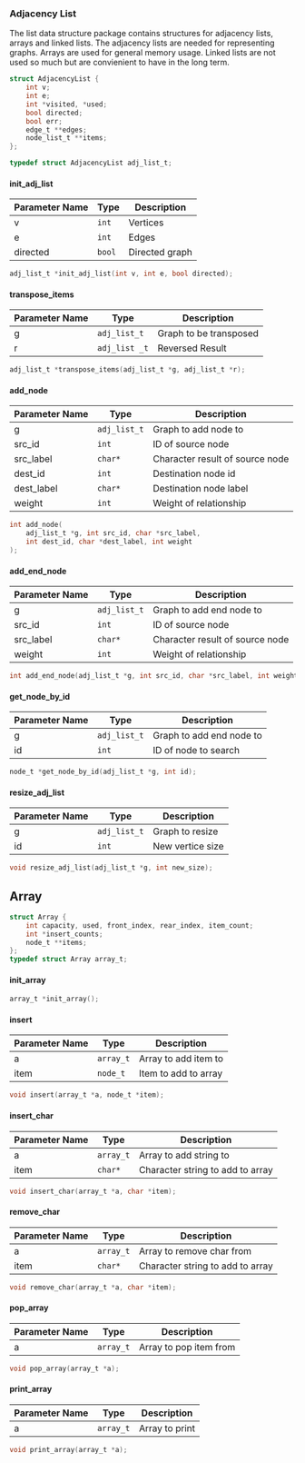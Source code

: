 ### Adjacency List

The list data structure package contains structures for adjacency lists, arrays and linked lists. The adjacency lists are needed for representing graphs. Arrays are used for general memory usage. Linked lists are not used so much but are convienient to have in the long term.


```c
struct AdjacencyList {
	int v;
   	int e; 	
	int *visited, *used;
	bool directed;
   	bool err; 	
   	edge_t **edges;
	node_list_t **items; 	
}; 

typedef struct AdjacencyList adj_list_t; 
```


#### init_adj_list

|Parameter Name|Type| Description|
|--------------|-----|------------|
|v|`int`|Vertices|
|e|`int`|Edges|
|directed|`bool`|Directed graph|

```c
adj_list_t *init_adj_list(int v, int e, bool directed);
```

#### transpose_items

|Parameter Name|Type| Description|
|--------------|-----|------------|
|g|`adj_list_t`|Graph to be transposed|
|r|`adj_list _t`|Reversed Result|

```c
adj_list_t *transpose_items(adj_list_t *g, adj_list_t *r); 
```

#### add_node

|Parameter Name|Type| Description|
|--------------|-----|------------|
|g|`adj_list_t`|Graph to add node to|
|src_id|`int`|ID of source node|
|src_label|`char*`|Character result of source node|
|dest_id|`int`|Destination node id|
|dest_label|`char*`|Destination node label|
|weight|`int`|Weight of relationship|

```c
int add_node(
	adj_list_t *g, int src_id, char *src_label, 
	int dest_id, char *dest_label, int weight
); 
```


#### add_end_node

|Parameter Name|Type| Description|
|--------------|-----|------------|
|g|`adj_list_t`|Graph to add end node to|
|src_id|`int`|ID of source node|
|src_label|`char*`|Character result of source node|
|weight|`int`|Weight of relationship|

```c
int add_end_node(adj_list_t *g, int src_id, char *src_label, int weight);
```

#### get_node_by_id

|Parameter Name|Type| Description|
|--------------|-----|------------|
|g|`adj_list_t`|Graph to add end node to|
|id|`int`|ID of node to search|

```c
node_t *get_node_by_id(adj_list_t *g, int id);
```

#### resize_adj_list

|Parameter Name|Type| Description|
|--------------|-----|------------|
|g|`adj_list_t`|Graph to resize|
|id|`int`|New vertice size|

```c
void resize_adj_list(adj_list_t *g, int new_size);  
```

## Array

```c
struct Array {
    int capacity, used, front_index, rear_index, item_count; 
    int *insert_counts;  
    node_t **items; 
};
typedef struct Array array_t; 
```

#### init_array

```c
array_t *init_array(); 
```


#### insert

|Parameter Name|Type| Description|
|--------------|-----|------------|
|a|`array_t`|Array to add item to|
|item|`node_t`|Item to add to array|

```c
void insert(array_t *a, node_t *item);
```


#### insert_char

|Parameter Name|Type| Description|
|--------------|-----|------------|
|a|`array_t`|Array to add string to|
|item|`char*`|Character string to add to array|

```c
void insert_char(array_t *a, char *item);
```


#### remove_char

|Parameter Name|Type| Description|
|--------------|-----|------------|
|a|`array_t`|Array to remove char from|
|item|`char*`|Character string to add to array|

```c
void remove_char(array_t *a, char *item);
```

#### pop_array

|Parameter Name|Type| Description|
|--------------|-----|------------|
|a|`array_t`|Array to pop item from|

```c
void pop_array(array_t *a);
```

#### print_array

|Parameter Name|Type| Description|
|--------------|-----|------------|
|a|`array_t`|Array to print|

```c
void print_array(array_t *a);
```